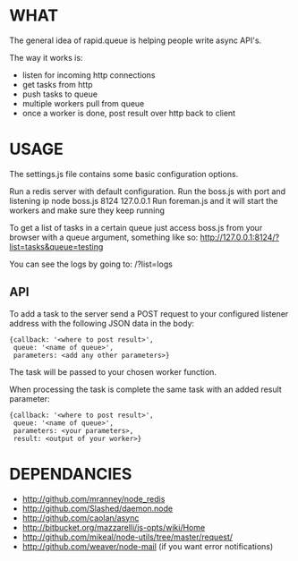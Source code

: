 
# WHAT

The general idea of rapid.queue is helping people write async API's.

The way it works is:
- listen for incoming http connections
- get tasks from http
- push tasks to queue
- multiple workers pull from queue
- once a worker is done, post result over http back to client


# USAGE

The settings.js file contains some basic configuration options.

Run a redis server with default configuration.
Run the boss.js with port and listening ip
    node boss.js 8124 127.0.0.1
Run foreman.js and it will start the workers and make sure they keep running

To get a list of tasks in a certain queue just access boss.js from
your browser with a queue argument, something like so:
    http://127.0.0.1:8124/?list=tasks&queue=testing

You can see the logs by going to: /?list=logs

## API

To add a task to the server send a POST request to your configured listener address
with the following JSON data in the body:

    {callback: '<where to post result>',
     queue: '<name of queue>',
     parameters: <add any other parameters>}

The task will be passed to your chosen worker function.

When processing the task is complete the same task with an added result parameter:

    {callback: '<where to post result>',
     queue: '<name of queue>',
     parameters: <your parameters>,
     result: <output of your worker>}



# DEPENDANCIES
 * http://github.com/mranney/node_redis
 * http://github.com/Slashed/daemon.node
 * http://github.com/caolan/async
 * http://bitbucket.org/mazzarelli/js-opts/wiki/Home
 * http://github.com/mikeal/node-utils/tree/master/request/
 * http://github.com/weaver/node-mail (if you want error notifications)